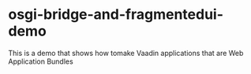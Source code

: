 osgi-bridge-and-fragmentedui-demo
=================================

This is a demo that shows how tomake Vaadin applications that are Web Application Bundles
